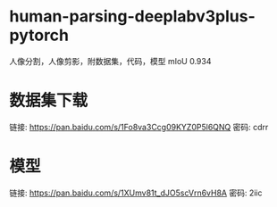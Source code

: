 # human-parsing-deeplabv3plus-pytorch
人像分割，人像剪影，附数据集，代码，模型 mIoU 0.934
# 数据集下载
链接: https://pan.baidu.com/s/1Fo8va3Ccg09KYZ0P5l6QNQ  密码: cdrr
# 模型
链接: https://pan.baidu.com/s/1XUmv81t_dJO5scVrn6vH8A  密码: 2iic
